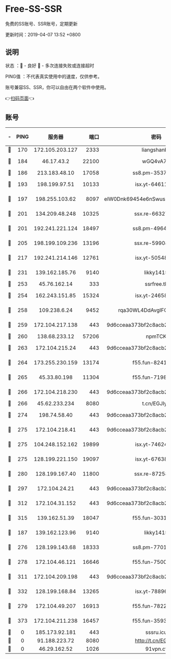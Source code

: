 # Free-SS-SSR

免费的SS账号、SSR账号，定期更新

更新时间：2019-04-07 13:52 +0800

## 说明

状态     ：🙂 - 良好 🙁 - 多次连接失败或连接超时

PING值   ：不代表真实使用中的速度，仅供参考。

账号兼容SS、SSR，你可以自由在两个软件中使用。

👉[扫码页面](https://liesauer.github.io/Free-SS-SSR/)👈

## 账号

|-|PING|服务器|端口|密码|加密方式|区域|
|:----:|:----:|:-----:|-----:|:----:|:----:|:----:|
|🙂|170|172.105.203.127|2333|liangshanbo|chacha20|JP|
|🙂|184|46.17.43.2|22100|wGQ4vA7D|aes-256-gcm|RU|
|🙂|186|213.183.48.10|17058|ss8.pm-35372165|rc4-md5|RU|
|🙂|193|198.199.97.51|10133|isx.yt-64611548|aes-256-cfb|US|
|🙂|197|198.255.103.62|8097|eIW0Dnk69454e6nSwuspv9DmS201tQ0D|aes-256-cfb|US|
|🙂|201|134.209.48.248|10325|ssx.re-66327199|aes-256-cfb|US|
|🙂|201|192.241.221.124|18497|ss8.pm-49648678|aes-256-cfb|US|
|🙂|205|198.199.109.236|13196|ssx.re-59908217|aes-256-cfb|US|
|🙂|217|192.241.214.146|12761|isx.yt-50548426|aes-256-cfb|US|
|🙂|231|139.162.185.76|9140|likky1415|aes-256-cfb|DE|
|🙂|253|45.76.162.14|333|ssrfree.tk|rc4|SG|
|🙂|254|162.243.151.85|15324|isx.yt-24658995|aes-256-cfb|US|
|🙂|258|109.238.6.24|9452|rqa30WL4DdAvgIFG6Fs3znzTa|aes-256-cfb|FR|
|🙂|259|172.104.217.138|443|9d6cceaa373bf2c8acb22e60b6a58be6|aes-256-cfb|US|
|🙂|260|138.68.233.12|57206|npmTCK|rc4-md5|US|
|🙂|263|172.104.215.24|443|9d6cceaa373bf2c8acb22e60b6a58be6|aes-256-cfb|US|
|🙂|264|173.255.230.159|13174|f55.fun-82418787|aes-256-cfb|US|
|🙂|265|45.33.80.198|11304|f55.fun-71989148|aes-256-cfb|US|
|🙂|266|172.104.218.230|443|9d6cceaa373bf2c8acb22e60b6a58be6|aes-256-cfb|US|
|🙂|266|45.62.233.234|8080|t.cn/EGJIyrl|rc4-md5|CA|
|🙂|274|198.74.58.40|443|9d6cceaa373bf2c8acb22e60b6a58be6|aes-256-cfb|US|
|🙂|275|172.104.218.41|443|9d6cceaa373bf2c8acb22e60b6a58be6|aes-256-cfb|US|
|🙂|275|104.248.152.162|19899|isx.yt-74624394|aes-256-cfb|SG|
|🙂|275|128.199.221.150|19097|isx.yt-67638887|aes-256-cfb|SG|
|🙂|280|128.199.167.40|11800|ssx.re-87258490|aes-256-cfb|SG|
|🙂|297|172.104.24.21|443|9d6cceaa373bf2c8acb22e60b6a58be6|aes-256-cfb|US|
|🙂|312|172.104.31.152|443|9d6cceaa373bf2c8acb22e60b6a58be6|aes-256-cfb|US|
|🙂|315|139.162.51.39|18047|f55.fun-30318909|aes-256-cfb|SG|
|🙂|187|139.162.123.96|9140|likky1415|aes-256-cfb|JP|
|🙂|276|128.199.143.68|18333|ss8.pm-77013643|aes-256-cfb|SG|
|🙂|278|172.104.46.121|16646|f55.fun-75001802|aes-256-cfb|SG|
|🙂|311|172.104.209.198|443|9d6cceaa373bf2c8acb22e60b6a58be6|aes-256-cfb|US|
|🙂|332|128.199.168.84|13265|isx.yt-78896827|aes-256-cfb|SG|
|🙁|279|172.104.49.207|16913|f55.fun-78222028|aes-256-cfb|SG|
|🙁|373|172.104.211.238|16457|f55.fun-35934651|aes-256-cfb|US|
|🙁|0|185.173.92.181|443|sssru.icu|rc4-md5|RU|
|🙁|0|91.188.223.72|8080|http://t.cn/EGJIyrl|rc4-md5|RU|
|🙁|0|46.29.162.52|1026|91vpn.cf|rc4-md5|RU|
